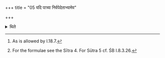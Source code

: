 +++
title = "05 यदि पात्र्या निर्वपेदेताभ्यामेव"

+++

<details><summary>थिते</summary>

5. If he pours out (the oblation-material) by means of a Pātrī (vessel),[^1] he should deposit the two ladles on the Sphya (wooden sword) with these same Yajus-formulae.[^2]  

[^1]: As is allowed by I.18.7.  

[^2]: For the formulae see the Sītra 4. For Sūtra 5 cf. ŚB I.8.3.26.
</details>
